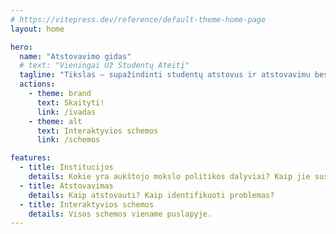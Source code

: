 ```yaml
---
# https://vitepress.dev/reference/default-theme-home-page
layout: home

hero:
  name: "Atstovavimo gidas"
  # text: "Vieningai Už Studentų Ateitį"
  tagline: "Tikslas – supažindinti studentų atstovus ir atstovavimu besidominčius asmenis su nacionaline aukštojo mokslo politika ir jos dalyviais."
  actions:
    - theme: brand
      text: Skaityti!
      link: /ivadas
    - theme: alt
      text: Interaktyvios schemos
      link: /schemos

features:
  - title: Institucijos
    details: Kokie yra aukštojo mokslo politikos dalyviai? Kaip jie susiję tarpusavyje?
  - title: Atstovavimas
    details: Kaip atstovauti? Kaip identifikuoti problemas?
  - title: Interaktyvios schemos
    details: Visos schemos viename puslapyje.
---
```

